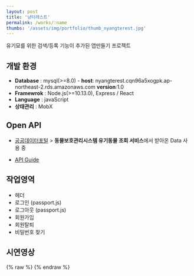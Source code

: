 ```yaml
---
layout: post
title: '냥터레스트'
permalink: /works/:name
thumbs: '/assets/img/portfolio/thumb_nyangterest.jpg'
---
```


유기묘를 위한 검색/등록 기능이 추가된 앱만들기 프로젝트

## 개발 환경

- **Database** : mysql(>=8.0) - **host**: nyangterest.cqn96a5xogpk.ap-northeast-2.rds.amazonaws.com **version**:1.0
- **Framewrok** : Node.js(>=10.13.0), Express / React
- **Language** : javaScript
- **상태관리** : MobX

## Open API

- [공공데이터포털](https://www.data.go.kr/) > **동물보호관리시스템 유기동물 조회 서비스**에서 받아온 Data 사용 중

- [API Guide](https://github.com/henyy1004/nyangterest/blob/master/yu_report/data_api.md)

## 작업영역

- 헤더
- 로그인 (passport.js)
- 로그아웃 (passport.js)
- 회원가입
- 회원탈퇴
- 비밀번호 찾기


## 시연영상
{% raw %}
<object type="text/html" width="100%" height="50" data="//www.youtube.com/embed/AwBh0O397Zk">
{% endraw %}